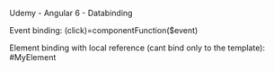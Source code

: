 Udemy - Angular 6 - Databinding

Event binding:
(click)=componentFunction($event)

Element binding with local reference (cant bind only to the template):
#MyElement
